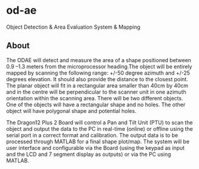 # od-ae
Object Detection &amp; Area Evaluation System &amp; Mapping

## About
The ODAE will detect and measure the area of a shape positioned between 0.9 –1.3 meters from the microprocessor heading.The object will be entirely mapped by scanning the following range: +/-50 degree azimuth  and +/-25 degrees elevation. It should also provide the distance to the closest point. The planar object will fit in a rectangular area smaller than 40cm by 40cm and in the centre will be perpendicular to the scanner unit in one azimuth orientation within the scanning area. There will be two different objects. One of the objects will have a rectangular shape and no holes. The other object will have polygonal shape and potential holes.  

The Dragon12 Plus 2 Board will control a Pan and Tilt Unit (PTU) to scan the object and output the data to the PC in real-time (online) or offline using the serial port in a correct format and calibration. The output data is to be processed through MATLAB for a final shape plot/map. The system will be user interface and configurable via the Board (using the keypad as input and the LCD and 7 segment display as outputs) or via the PC using MATLAB.
